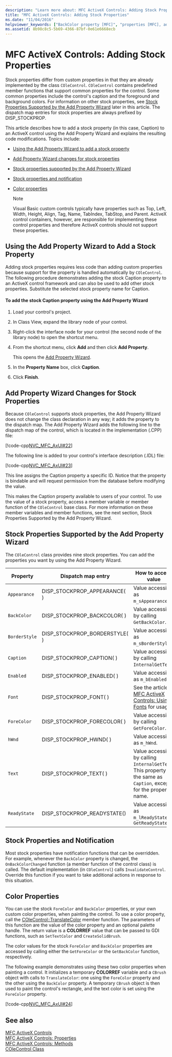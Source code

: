 ```yaml
---
description: "Learn more about: MFC ActiveX Controls: Adding Stock Properties"
title: "MFC ActiveX Controls: Adding Stock Properties"
ms.date: "11/04/2016"
helpviewer_keywords: ["BackColor property [MFC]", "properties [MFC], adding stock", "ForeColor property [MFC]", "MFC ActiveX controls [MFC], properties", "foreground colors, ActiveX controls", "foreground colors [MFC]"]
ms.assetid: 8b98c8c5-5b69-4366-87bf-0e61e6668ecb
---
```

# MFC ActiveX Controls: Adding Stock Properties

Stock properties differ from custom properties in that they are already implemented by the class `COleControl`. `COleControl` contains predefined member functions that support common properties for the control. Some common properties include the control's caption and the foreground and background colors. For information on other stock properties, see [Stock Properties Supported by the Add Property Wizard](#_core_stock_properties_supported_by_classwizard) later in this article. The dispatch map entries for stock properties are always prefixed by DISP_STOCKPROP.

This article describes how to add a stock property (in this case, Caption) to an ActiveX control using the Add Property Wizard and explains the resulting code modifications. Topics include:

- [Using the Add Property Wizard to add a stock property](#_core_using_classwizard_to_add_a_stock_property)

- [Add Property Wizard changes for stock properties](#_core_classwizard_changes_for_stock_properties)

- [Stock properties supported by the Add Property Wizard](#_core_stock_properties_supported_by_classwizard)

- [Stock properties and notification](#_core_stock_properties_and_notification)

- [Color properties](#_core_color_properties)

    > [!NOTE]
    >  Visual Basic custom controls typically have properties such as Top, Left, Width, Height, Align, Tag, Name, TabIndex, TabStop, and Parent. ActiveX control containers, however, are responsible for implementing these control properties and therefore ActiveX controls should not support these properties.

## <a name="_core_using_classwizard_to_add_a_stock_property"></a> Using the Add Property Wizard to Add a Stock Property

Adding stock properties requires less code than adding custom properties because support for the property is handled automatically by `COleControl`. The following procedure demonstrates adding the stock Caption property to an ActiveX control framework and can also be used to add other stock properties. Substitute the selected stock property name for Caption.

#### To add the stock Caption property using the Add Property Wizard

1. Load your control's project.

1. In Class View, expand the library node of your control.

1. Right-click the interface node for your control (the second node of the library node) to open the shortcut menu.

1. From the shortcut menu, click **Add** and then click **Add Property**.

   This opens the [Add Property Wizard](../ide/adding-a-property-visual-cpp.md#names-add-property-wizard).

1. In the **Property Name** box, click **Caption**.

1. Click **Finish**.

## <a name="_core_classwizard_changes_for_stock_properties"></a> Add Property Wizard Changes for Stock Properties

Because `COleControl` supports stock properties, the Add Property Wizard does not change the class declaration in any way; it adds the property to the dispatch map. The Add Property Wizard adds the following line to the dispatch map of the control, which is located in the implementation (.CPP) file:

[!code-cpp[NVC_MFC_AxUI#22](codesnippet/cpp/mfc-activex-controls-adding-stock-properties_1.cpp)]

The following line is added to your control's interface description (.IDL) file:

[!code-cpp[NVC_MFC_AxUI#23](codesnippet/cpp/mfc-activex-controls-adding-stock-properties_2.idl)]

This line assigns the Caption property a specific ID. Notice that the property is bindable and will request permission from the database before modifying the value.

This makes the Caption property available to users of your control. To use the value of a stock property, access a member variable or member function of the `COleControl` base class. For more information on these member variables and member functions, see the next section, Stock Properties Supported by the Add Property Wizard.

## <a name="_core_stock_properties_supported_by_classwizard"></a> Stock Properties Supported by the Add Property Wizard

The `COleControl` class provides nine stock properties. You can add the properties you want by using the Add Property Wizard.

|Property|Dispatch map entry|How to access value|
|--------------|------------------------|-------------------------|
|`Appearance`|DISP_STOCKPROP_APPEARANCE( )|Value accessible as `m_sAppearance`.|
|`BackColor`|DISP_STOCKPROP_BACKCOLOR( )|Value accessible by calling `GetBackColor`.|
|`BorderStyle`|DISP_STOCKPROP_BORDERSTYLE( )|Value accessible as `m_sBorderStyle`.|
|`Caption`|DISP_STOCKPROP_CAPTION( )|Value accessible by calling `InternalGetText`.|
|`Enabled`|DISP_STOCKPROP_ENABLED( )|Value accessible as `m_bEnabled`.|
|`Font`|DISP_STOCKPROP_FONT( )|See the article [MFC ActiveX Controls: Using Fonts](mfc-activex-controls-using-fonts.md) for usage.|
|`ForeColor`|DISP_STOCKPROP_FORECOLOR( )|Value accessible by calling `GetForeColor`.|
|`hWnd`|DISP_STOCKPROP_HWND( )|Value accessible as `m_hWnd`.|
|`Text`|DISP_STOCKPROP_TEXT( )|Value accessible by calling `InternalGetText`. This property is the same as `Caption`, except for the property name.|
|`ReadyState`|DISP_STOCKPROP_READYSTATE()|Value accessible as `m_lReadyState` or `GetReadyState`|

## <a name="_core_stock_properties_and_notification"></a> Stock Properties and Notification

Most stock properties have notification functions that can be overridden. For example, whenever the `BackColor` property is changed, the `OnBackColorChanged` function (a member function of the control class) is called. The default implementation (in `COleControl`) calls `InvalidateControl`. Override this function if you want to take additional actions in response to this situation.

## <a name="_core_color_properties"></a> Color Properties

You can use the stock `ForeColor` and `BackColor` properties, or your own custom color properties, when painting the control. To use a color property, call the [COleControl::TranslateColor](reference/colecontrol-class.md#translatecolor) member function. The parameters of this function are the value of the color property and an optional palette handle. The return value is a **COLORREF** value that can be passed to GDI functions, such as `SetTextColor` and `CreateSolidBrush`.

The color values for the stock `ForeColor` and `BackColor` properties are accessed by calling either the `GetForeColor` or the `GetBackColor` function, respectively.

The following example demonstrates using these two color properties when painting a control. It initializes a temporary **COLORREF** variable and a `CBrush` object with calls to `TranslateColor`: one using the `ForeColor` property and the other using the `BackColor` property. A temporary `CBrush` object is then used to paint the control's rectangle, and the text color is set using the `ForeColor` property.

[!code-cpp[NVC_MFC_AxUI#24](codesnippet/cpp/mfc-activex-controls-adding-stock-properties_3.cpp)]

## See also

[MFC ActiveX Controls](mfc-activex-controls.md)<br/>
[MFC ActiveX Controls: Properties](mfc-activex-controls-properties.md)<br/>
[MFC ActiveX Controls: Methods](mfc-activex-controls-methods.md)<br/>
[COleControl Class](reference/colecontrol-class.md)
